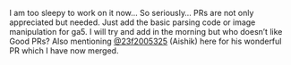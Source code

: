 I am too sleepy to work on it now… So seriously… PRs are not only appreciated
but needed. Just add the basic parsing code or image manipulation for ga5. I
will try and add in the morning but who doesn’t like Good PRs? Also mentioning
[@23f2005325](/u/23f2005325) (Aishik) here for his wonderful PR which I have
now merged.